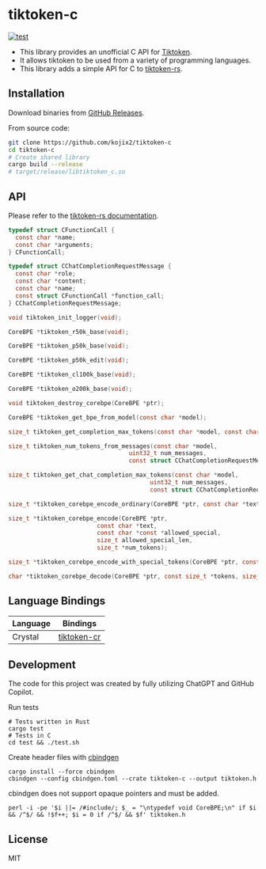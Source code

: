 # tiktoken-c

[![test](https://github.com/kojix2/tiktoken-c/actions/workflows/test.yml/badge.svg)](https://github.com/kojix2/tiktoken-c/actions/workflows/test.yml)

- This library provides an unofficial C API for [Tiktoken](https://github.com/openai/tiktoken).
- It allows tiktoken to be used from a variety of programming languages.
- This library adds a simple API for C to [tiktoken-rs](https://github.com/zurawiki/tiktoken-rs).

## Installation

Download binaries from [GitHub Releases](https://github.com/kojix2/tiktoken-c/releases).

From source code:

```sh
git clone https://github.com/kojix2/tiktoken-c
cd tiktoken-c
# Create shared library
cargo build --release
# target/release/libtiktoken_c.so
```

## API

Please refer to the [tiktoken-rs documentation](https://docs.rs/tiktoken-rs/).

```c
typedef struct CFunctionCall {
  const char *name;
  const char *arguments;
} CFunctionCall;

typedef struct CChatCompletionRequestMessage {
  const char *role;
  const char *content;
  const char *name;
  const struct CFunctionCall *function_call;
} CChatCompletionRequestMessage;

void tiktoken_init_logger(void);

CoreBPE *tiktoken_r50k_base(void);

CoreBPE *tiktoken_p50k_base(void);

CoreBPE *tiktoken_p50k_edit(void);

CoreBPE *tiktoken_cl100k_base(void);

CoreBPE *tiktoken_o200k_base(void);

void tiktoken_destroy_corebpe(CoreBPE *ptr);

CoreBPE *tiktoken_get_bpe_from_model(const char *model);

size_t tiktoken_get_completion_max_tokens(const char *model, const char *prompt);

size_t tiktoken_num_tokens_from_messages(const char *model,
                                  uint32_t num_messages,
                                  const struct CChatCompletionRequestMessage *messages);

size_t tiktoken_get_chat_completion_max_tokens(const char *model,
                                        uint32_t num_messages,
                                        const struct CChatCompletionRequestMessage *messages);

size_t *tiktoken_corebpe_encode_ordinary(CoreBPE *ptr, const char *text, size_t *num_tokens);

size_t *tiktoken_corebpe_encode(CoreBPE *ptr,
                         const char *text,
                         const char *const *allowed_special,
                         size_t allowed_special_len,
                         size_t *num_tokens);

size_t *tiktoken_corebpe_encode_with_special_tokens(CoreBPE *ptr, const char *text, size_t *num_tokens);

char *tiktoken_corebpe_decode(CoreBPE *ptr, const size_t *tokens, size_t num_tokens);
```

## Language Bindings

| Language | Bindings                                             |
| -------- | ---------------------------------------------------- |
| Crystal  | [tiktoken-cr](https://github.com/kojix2/tiktoken-cr) |

## Development

The code for this project was created by fully utilizing ChatGPT and GitHub Copilot.

Run tests

```
# Tests written in Rust
cargo test
# Tests in C
cd test && ./test.sh
```

Create header files with [cbindgen](https://github.com/mozilla/cbindgen)

```
cargo install --force cbindgen
cbindgen --config cbindgen.toml --crate tiktoken-c --output tiktoken.h
```

cbindgen does not support opaque pointers and must be added.

```
perl -i -pe '$i ||= /#include/; $_ = "\ntypedef void CoreBPE;\n" if $i && /^$/ && !$f++; $i = 0 if /^$/ && $f' tiktoken.h
```

## License

MIT

